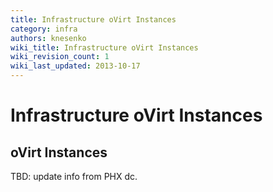 ```yaml
---
title: Infrastructure oVirt Instances
category: infra
authors: knesenko
wiki_title: Infrastructure oVirt Instances
wiki_revision_count: 1
wiki_last_updated: 2013-10-17
---
```


# Infrastructure oVirt Instances

## oVirt Instances
TBD: update info from PHX dc.
